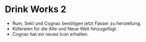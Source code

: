 # Drink Works 2

- Rum, Sekt und Cognac benötigen jetzt Fässer zu herstellung.
- Küfereien für die Alte und Neue Welt hinzugefügt.
- Cognac hat ein neues Icon erhalten.
